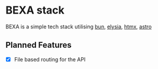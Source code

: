 # BEXA stack

BEXA is a simple tech stack utilising [bun](https://bun.sh/), [elysia](https://elysiajs.com/), [htmx](https://htmx.org/), [astro](https://astro.build/)

## Planned Features
- [x] File based routing for the API
